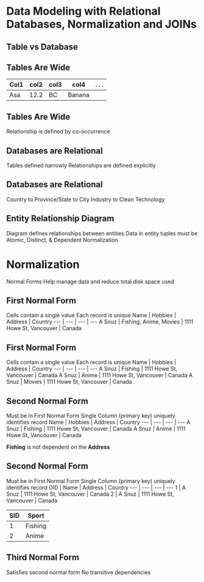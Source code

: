 # Data Modeling with Relational Databases, Normalization and JOINs
<!--v-->
## Table vs Database
<!--v-->
## Tables Are Wide
Col1 | col2 | col3 | col4 | . . . |
--- | --- | --- | --- | --- |
Asa | 12.2 | BC | Banana |
<!--v-->
## Tables Are Wide
Relationship is defined by co-occurrence
<!--v-->
## Databases are Relational
Tables defined narrowly
Relationships are defined explicitly
<!--v-->
## Databases are Relational
Country to Province/State to City
Industry to Clean Technology
<!--v-->
## Entity Relationship Diagram
Diagram defines relationships between entities
Data in entity tuples must be Atomic, Distinct, & Dependent
Normalization
<!--s-->
# Normalization
Normal Forms
Help manage data and reduce total disk space used
<!--v-->
## First Normal Form
Cells contain a single value
Each record is unique
Name | Hobbies | Address | Country
--- | --- | --- | ---
A Snuz | Fishing, Anime, Movies | 1111 Howe St, Vancouver | Canada
<!--v-->
## First Normal Form
Cells contain a single value
Each record is unique
Name | Hobbies | Address | Country
--- | --- | --- | ---
A Snuz | Fishing | 1111 Howe St, Vancouver | Canada
A Snuz | Anime | 1111 Howe St, Vancouver | Canada
A Snuz | Movies | 1111 Howe St, Vancouver | Canada
<!--v-->
## Second Normal Form
Must be in First Normal Form
Single Column (primary key) uniquely identifies record
Name | Hobbies | Address | Country
--- | --- | --- | ---
A Snuz | Fishing | 1111 Howe St, Vancouver | Canada
A Snuz | Anime | 1111 Howe St, Vancouver | Canada

**Fishing** is not dependent on the **Address**
<!--v-->
## Second Normal Form
Must be in First Normal Form
Single Column (primary key) uniquely identifies record
OID | Name | Address | Country
--- | --- | --- | ---
 1 | A Snuz | 1111 Howe St, Vancouver | Canada
 2 | A Snuz | 1111 Howe St, Vancouver | Canada

SID | Sport
--- | ---
1 | Fishing
2 | Anime

<!--v-->
## Third Normal Form
Satisfies second normal form
No transitive dependencies

